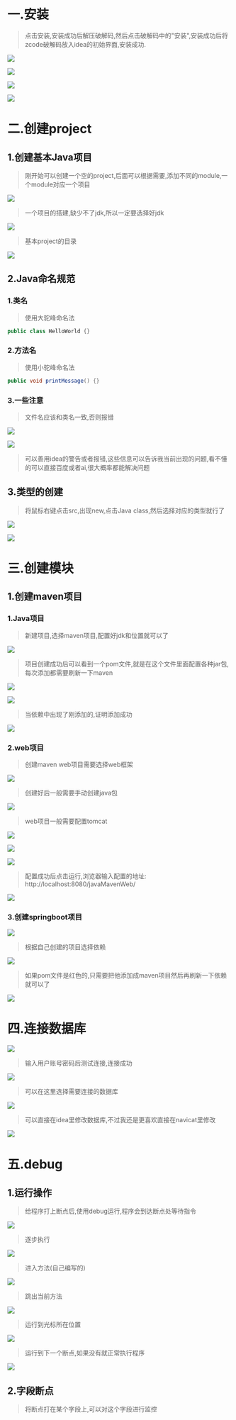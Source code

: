 # 一.安装

>点击安装,安装成功后解压破解码,然后点击破解码中的"安装",安装成功后将zcode破解码放入idea的初始界面,安装成功.

![](images/idea基础用法/file-20250402202813.png)

![](images/idea基础用法/file-20250402202852.png)

![](images/idea基础用法/file-20250402202932.png)

![](images/idea基础用法/21d7c88ffe3fac04df1166d957610ba1.png)

# 二.创建project

## 1.创建基本Java项目

>刚开始可以创建一个空的project,后面可以根据需要,添加不同的module,一个module对应一个项目

![](images/idea基础用法/file-20250402204018.png)

>一个项目的搭建,缺少不了jdk,所以一定要选择好jdk

![](images/idea基础用法/file-20250402204120.png)

>基本project的目录

![](images/idea基础用法/file-20250402204355.png)

## 2.Java命名规范

### 1.类名

>使用大驼峰命名法

```Java
public class HelloWorld {}
```

### 2.方法名

>使用小驼峰命名法

```java
public void printMessage() {}
```

### 3.一些注意

>文件名应该和类名一致,否则报错

![](images/idea基础用法/file-20250402210604.png)

![](images/idea基础用法/file-20250402210635.png)

>可以善用idea的警告或者报错,这些信息可以告诉我当前出现的问题,看不懂的可以直接百度或者ai,很大概率都能解决问题
## 3.类型的创建

>将鼠标右键点击src,出现new,点击Java class,然后选择对应的类型就行了

![](images/idea基础用法/file-20250402205753.png)

![](images/idea基础用法/file-20250402205836.png)

# 三.创建模块

## 1.创建maven项目

### 1.Java项目

>新建项目,选择maven项目,配置好jdk和位置就可以了

![](images/idea基础用法/file-20250403145842.png)

>项目创建成功后可以看到一个pom文件,就是在这个文件里面配置各种jar包,每次添加都需要刷新一下maven

![](images/idea基础用法/file-20250403150019.png)

![](images/idea基础用法/file-20250403150212.png)

>当依赖中出现了刚添加的,证明添加成功

![](images/idea基础用法/file-20250403150230.png)

### 2.web项目

>创建maven web项目需要选择web框架

![](images/idea基础用法/file-20250403150852.png)

>创建好后一般需要手动创建java包

![](images/idea基础用法/file-20250403151049.png)

>web项目一般需要配置tomcat

![](images/idea基础用法/file-20250403151145.png)

![](images/idea基础用法/file-20250403151235.png)

![](images/idea基础用法/file-20250403151309.png)

>配置成功后点击运行,浏览器输入配置的地址: http://localhost:8080/javaMavenWeb/

![](images/idea基础用法/file-20250403151441.png)

### 3.创建springboot项目

![](images/idea基础用法/file-20250403151925.png)

>根据自己创建的项目选择依赖

![](images/idea基础用法/file-20250403152113.png)

>如果pom文件是红色的,只需要把他添加成maven项目然后再刷新一下依赖就可以了

![](images/idea基础用法/file-20250403152947.png)


# 四.连接数据库

![](images/idea基础用法/file-20250403154039.png)

>输入用户账号密码后测试连接,连接成功

![](images/idea基础用法/file-20250403154159.png)

>可以在这里选择需要连接的数据库

![](images/idea基础用法/file-20250403154346.png)

>可以直接在idea里修改数据库,不过我还是更喜欢直接在navicat里修改

![](images/idea基础用法/file-20250403154423.png)

# 五.debug

## 1.运行操作

>给程序打上断点后,使用debug运行,程序会到达断点处等待指令

![](images/idea基础用法/file-20250403160545.png)

>逐步执行

![](images/idea基础用法/file-20250403160532.png)

>进入方法(自己编写的)

![](images/idea基础用法/file-20250403160627.png)

>跳出当前方法

![](images/idea基础用法/file-20250403160742.png)

>运行到光标所在位置

![](images/idea基础用法/file-20250403160810.png)

>运行到下一个断点,如果没有就正常执行程序

![](images/idea基础用法/file-20250403160838.png)

## 2.字段断点

>将断点打在某个字段上,可以对这个字段进行监控

